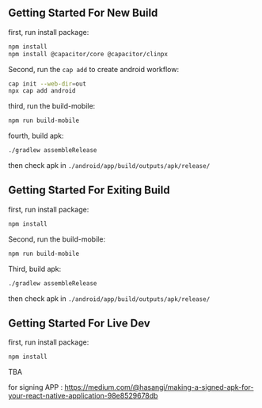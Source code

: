 ## Getting Started For New Build
first, run install package:

```bash
npm install
npm install @capacitor/core @capacitor/clinpx 
```

Second, run the `cap add` to create android workflow:

```bash
cap init --web-dir=out
npx cap add android
```

third, run the build-mobile:

```bash
npm run build-mobile
```

fourth, build apk:

```bash
./gradlew assembleRelease
```

then check apk in `./android/app/build/outputs/apk/release/`


## Getting Started For Exiting Build
first, run install package:

```bash
npm install
```

Second, run the build-mobile:

```bash
npm run build-mobile
```

Third, build apk:

```bash
./gradlew assembleRelease
```

then check apk in `./android/app/build/outputs/apk/release/`

## Getting Started For Live Dev

first, run install package:
```bash
npm install
```

TBA

for signing APP : https://medium.com/@hasangi/making-a-signed-apk-for-your-react-native-application-98e8529678db
